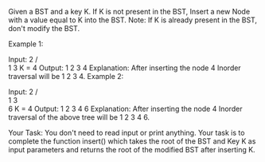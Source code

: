 Given a BST and a key K. If K is not present in the BST, Insert a new Node with a value equal to K into the BST. 
Note: If K is already present in the BST, don't modify the BST.


Example 1:

Input:
     2
   /   \
  1     3
K = 4
Output: 1 2 3 4
Explanation: After inserting the node 4
Inorder traversal will be 1 2 3 4.
Example 2:

Input:
        2
      /   \
     1     3
             \
              6
K = 4
Output: 1 2 3 4 6
Explanation: After inserting the node 4
Inorder traversal of the above tree
will be 1 2 3 4 6.

Your Task:
You don't need to read input or print anything. Your task is to complete the function insert() which takes the root of the BST and Key K as input parameters and returns the root of the modified BST after inserting K. 
